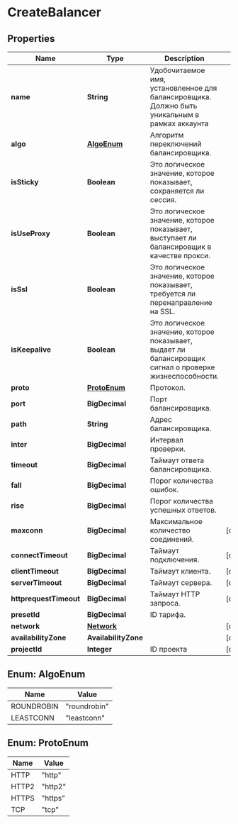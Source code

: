 

# CreateBalancer


## Properties

| Name | Type | Description | Notes |
|------------ | ------------- | ------------- | -------------|
|**name** | **String** | Удобочитаемое имя, установленное для балансировщика. Должно быть уникальным в рамках аккаунта |  |
|**algo** | [**AlgoEnum**](#AlgoEnum) | Алгоритм переключений балансировщика. |  |
|**isSticky** | **Boolean** | Это логическое значение, которое показывает, сохраняется ли сессия. |  |
|**isUseProxy** | **Boolean** | Это логическое значение, которое показывает, выступает ли балансировщик в качестве прокси. |  |
|**isSsl** | **Boolean** | Это логическое значение, которое показывает, требуется ли перенаправление на SSL. |  |
|**isKeepalive** | **Boolean** | Это логическое значение, которое показывает, выдает ли балансировщик сигнал о проверке жизнеспособности. |  |
|**proto** | [**ProtoEnum**](#ProtoEnum) | Протокол. |  |
|**port** | **BigDecimal** | Порт балансировщика. |  |
|**path** | **String** | Адрес балансировщика. |  |
|**inter** | **BigDecimal** | Интервал проверки. |  |
|**timeout** | **BigDecimal** | Таймаут ответа балансировщика. |  |
|**fall** | **BigDecimal** | Порог количества ошибок. |  |
|**rise** | **BigDecimal** | Порог количества успешных ответов. |  |
|**maxconn** | **BigDecimal** | Максимальное количество соединений. |  [optional] |
|**connectTimeout** | **BigDecimal** | Таймаут подключения. |  [optional] |
|**clientTimeout** | **BigDecimal** | Таймаут клиента. |  [optional] |
|**serverTimeout** | **BigDecimal** | Таймаут сервера. |  [optional] |
|**httprequestTimeout** | **BigDecimal** | Таймаут HTTP запроса. |  [optional] |
|**presetId** | **BigDecimal** | ID тарифа. |  |
|**network** | [**Network**](Network.md) |  |  [optional] |
|**availabilityZone** | **AvailabilityZone** |  |  [optional] |
|**projectId** | **Integer** | ID проекта |  [optional] |



## Enum: AlgoEnum

| Name | Value |
|---- | -----|
| ROUNDROBIN | &quot;roundrobin&quot; |
| LEASTCONN | &quot;leastconn&quot; |



## Enum: ProtoEnum

| Name | Value |
|---- | -----|
| HTTP | &quot;http&quot; |
| HTTP2 | &quot;http2&quot; |
| HTTPS | &quot;https&quot; |
| TCP | &quot;tcp&quot; |



